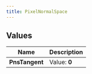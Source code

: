 ```yaml
---
title: PixelNormalSpace
---
```


## Values
| Name | Description |
| ---- | ----------- |
| **PnsTangent** | Value: **0** |


